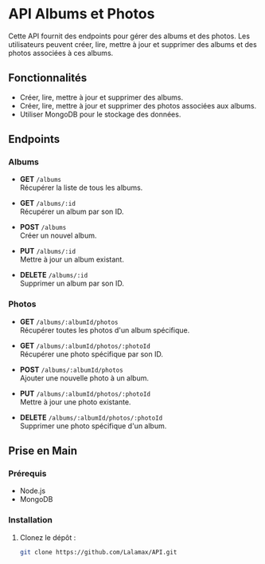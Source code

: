 # API Albums et Photos

Cette API fournit des endpoints pour gérer des albums et des photos. Les utilisateurs peuvent créer, lire, mettre à jour et supprimer des albums et des photos associées à ces albums.

## Fonctionnalités

- Créer, lire, mettre à jour et supprimer des albums.
- Créer, lire, mettre à jour et supprimer des photos associées aux albums.
- Utiliser MongoDB pour le stockage des données.

## Endpoints

### Albums

- **GET** `/albums`  
  Récupérer la liste de tous les albums.

- **GET** `/albums/:id`  
  Récupérer un album par son ID.

- **POST** `/albums`  
  Créer un nouvel album.

- **PUT** `/albums/:id`  
  Mettre à jour un album existant.

- **DELETE** `/albums/:id`  
  Supprimer un album par son ID.

### Photos

- **GET** `/albums/:albumId/photos`  
  Récupérer toutes les photos d'un album spécifique.

- **GET** `/albums/:albumId/photos/:photoId`  
  Récupérer une photo spécifique par son ID.

- **POST** `/albums/:albumId/photos`  
  Ajouter une nouvelle photo à un album.

- **PUT** `/albums/:albumId/photos/:photoId`  
  Mettre à jour une photo existante.

- **DELETE** `/albums/:albumId/photos/:photoId`  
  Supprimer une photo spécifique d'un album.

## Prise en Main

### Prérequis

- Node.js
- MongoDB

### Installation

1. Clonez le dépôt :
   ```bash
   git clone https://github.com/Lalamax/API.git
